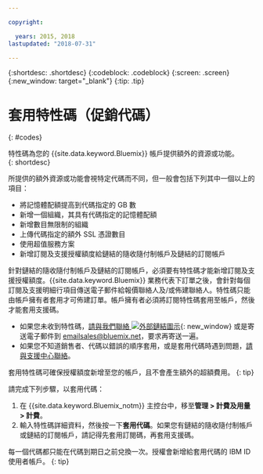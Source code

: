 ```yaml
---

copyright:

  years: 2015, 2018
lastupdated: "2018-07-31"

---
```


{:shortdesc: .shortdesc}
{:codeblock: .codeblock}
{:screen: .screen}
{:new_window: target="_blank"}
{:tip: .tip}

# 套用特性碼（促銷代碼）
{: #codes}

特性碼為您的 {{site.data.keyword.Bluemix}} 帳戶提供額外的資源或功能。  
{: shortdesc}

所提供的額外資源或功能會視特定代碼而不同，但一般會包括下列其中一個以上的項目：

  * 將記憶體配額提高到代碼指定的 GB 數
  * 新增一個組織，其具有代碼指定的記憶體配額
  * 新增數目無限制的組織
  * 上傳代碼指定的額外 SSL 憑證數目
  * 使用超值服務方案
  * 新增訂閱及支援授權額度給鏈結的隨收隨付制帳戶及鏈結的訂閱帳戶

針對鏈結的隨收隨付制帳戶及鏈結的訂閱帳戶，必須要有特性碼才能新增訂閱及支援授權額度。{{site.data.keyword.Bluemix}} 業務代表下訂單之後，會針對每個訂閱及支援明細行項目傳送電子郵件給報價聯絡人及/或佈建聯絡人。特性碼只能由帳戶擁有者套用才可佈建訂單。帳戶擁有者必須將訂閱特性碼套用至帳戶，然後才能套用支援碼。

  * 如果您未收到特性碼，[請與我們聯絡 ![外部鏈結圖示](../icons/launch-glyph.svg "外部鏈結圖示")](https://www.ibm.com/cloud-computing/bluemix/contact-us){: new_window} 或是寄送電子郵件到 emailsales@bluemix.net，要求再寄送一遍。
  * 如果您不知道銷售者、代碼以錯誤的順序套用，或是套用代碼時遇到問題，[請與支援中心聯絡](/docs/get-support/howtogetsupport.html)。 

套用特性碼可確保授權額度新增至您的帳戶，且不會產生額外的超額費用。
{: tip}

請完成下列步驟，以套用代碼：

1. 在 {{site.data.keyword.Bluemix_notm}} 主控台中，移至**管理 > 計費及用量 > 計費**。
2. 輸入特性碼詳細資料，然後按一下**套用代碼**。如果您有鏈結的隨收隨付制帳戶或鏈結的訂閱帳戶，請記得先套用訂閱碼，再套用支援碼。

每一個代碼都只能在代碼到期日之前兌換一次。授權會新增給套用代碼的 IBM ID 使用者帳戶。
{: tip}
